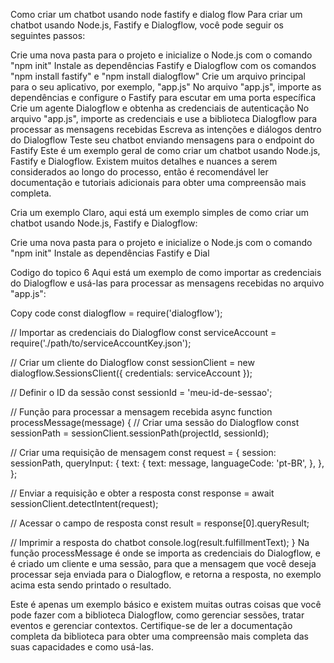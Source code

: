 Como criar um chatbot usando node fastify e dialog flow
Para criar um chatbot usando Node.js, Fastify e Dialogflow, você pode seguir os seguintes passos:

Crie uma nova pasta para o projeto e inicialize o Node.js com o comando "npm init"
Instale as dependências Fastify e Dialogflow com os comandos "npm install fastify" e "npm install dialogflow"
Crie um arquivo principal para o seu aplicativo, por exemplo, "app.js"
No arquivo "app.js", importe as dependências e configure o Fastify para escutar em uma porta específica
Crie um agente Dialogflow e obtenha as credenciais de autenticação
No arquivo "app.js", importe as credenciais e use a biblioteca Dialogflow para processar as mensagens recebidas
Escreva as intenções e diálogos dentro do Dialogflow
Teste seu chatbot enviando mensagens para o endpoint do Fastify
Este é um exemplo geral de como criar um chatbot usando Node.js, Fastify e Dialogflow. Existem muitos detalhes e nuances a serem considerados ao longo do processo, então é recomendável ler documentação e tutoriais adicionais para obter uma compreensão mais completa.





Cria um exemplo
Claro, aqui está um exemplo simples de como criar um chatbot usando Node.js, Fastify e Dialogflow:

Crie uma nova pasta para o projeto e inicialize o Node.js com o comando "npm init"
Instale as dependências Fastify e Dial




Codigo do topico 6
Aqui está um exemplo de como importar as credenciais do Dialogflow e usá-las para processar as mensagens recebidas no arquivo "app.js":

Copy code
const dialogflow = require('dialogflow');

// Importar as credenciais do Dialogflow
const serviceAccount = require('./path/to/serviceAccountKey.json');

// Criar um cliente do Dialogflow
const sessionClient = new dialogflow.SessionsClient({
  credentials: serviceAccount
});

// Definir o ID da sessão
const sessionId = 'meu-id-de-sessao';

// Função para processar a mensagem recebida
async function processMessage(message) {
  // Criar uma sessão do Dialogflow
  const sessionPath = sessionClient.sessionPath(projectId, sessionId);

  // Criar uma requisição de mensagem
  const request = {
    session: sessionPath,
    queryInput: {
      text: {
        text: message,
        languageCode: 'pt-BR',
      },
    },
  };

  // Enviar a requisição e obter a resposta
  const response = await sessionClient.detectIntent(request);

  // Acessar o campo de resposta
  const result = response[0].queryResult;

  // Imprimir a resposta do chatbot
  console.log(result.fulfillmentText);
}
Na função processMessage é onde se importa as credenciais do Dialogflow, e é criado um cliente e uma sessão, para que a mensagem que você deseja processar seja enviada para o Dialogflow, e retorna a resposta, no exemplo acima esta sendo printado o resultado.

Este é apenas um exemplo básico e existem muitas outras coisas que você pode fazer com a biblioteca Dialogflow, como gerenciar sessões, tratar eventos e gerenciar contextos. Certifique-se de ler a documentação completa da biblioteca para obter uma compreensão mais completa das suas capacidades e como usá-las.